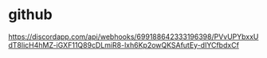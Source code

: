 # github
https://discordapp.com/api/webhooks/699188642333196398/PVvUPYbxxUdT8licH4hMZ-iGXF11Q89cDLmiR8-lxh6Kp2owQKSAfutEy-dIYCfbdxCf
